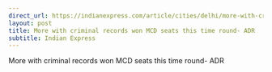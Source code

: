 ```yaml
---
direct_url: https://indianexpress.com/article/cities/delhi/more-with-criminal-records-won-mcd-seats-this-time-round-adr-8314497/
layout: post
title: More with criminal records won MCD seats this time round- ADR
subtitle: Indian Express
---
```


More with criminal records won MCD seats this time round- ADR